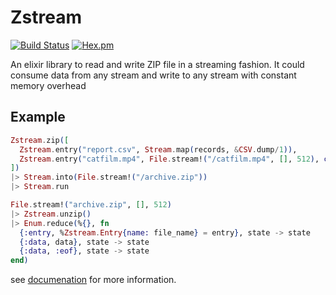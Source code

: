 # Zstream

[![Build Status](https://secure.travis-ci.org/ananthakumaran/zstream.svg)](http://travis-ci.org/ananthakumaran/zstream)
[![Hex.pm](https://img.shields.io/hexpm/v/zstream.svg)](https://hex.pm/packages/zstream)

An elixir library to read and write ZIP file in a streaming
fashion. It could consume data from any stream and write to any stream
with constant memory overhead

## Example

```elixir
Zstream.zip([
  Zstream.entry("report.csv", Stream.map(records, &CSV.dump/1)),
  Zstream.entry("catfilm.mp4", File.stream!("/catfilm.mp4", [], 512), coder: Zstream.Coder.Stored)
])
|> Stream.into(File.stream!("/archive.zip"))
|> Stream.run
```

```elixir
File.stream!("archive.zip", [], 512)
|> Zstream.unzip()
|> Enum.reduce(%{}, fn
  {:entry, %Zstream.Entry{name: file_name} = entry}, state -> state
  {:data, data}, state -> state
  {:data, :eof}, state -> state
end)
```

see [documenation](https://hexdocs.pm/zstream/) for more information.
